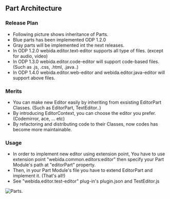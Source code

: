 ## Part Architecture ##

### Release Plan ###
* Following picture shows inheritance of Parts.
* Blue parts has been implemented ODP 1.2.0
* Gray parts will be implemented int the next releases.
* In ODP 1.2.0 webida.editor.text-editor supports all type of files. (except for audio, video)
* In ODP 1.3.0 webida.editor.code-editor will support code-based files. (Such as .js, .css, .html, .java..)
* In ODP 1.4.0 webida.editor.web-editor and webida.editor.java-editor will support above files.

### Merits ###
* You can make new Editor easily by inheriting from exsisting EditorPart Classes. (Such as EditorPart, TextEditor..)
* By introducing EditorContext, you can choose the editor you prefer. (Codemirror, ace, ... etc)
* By refactoring and distributing code to their Classes, now codes has become more maintainable.
 
### Usage ###
* In order to implement new editor using extension point, You have to use extension point "webida.common.editors:editor" then specify your Part Module's path at "editorPart" property.
* Then, in your Part Module's file you have to extend EditorPart and implement it. (That's all!)
* See "webida.editor.test-editor" plug-in's plugin.json and TestEditor.js

![Parts](https://raw.githubusercontent.com/webida/webida-client/master/common/src/webida/plugins/workbench/ui/doc/Parts.png).
